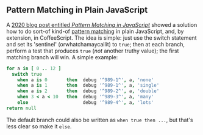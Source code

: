 

## Pattern Matching in Plain JavaScript

A [2020 blog post entitled *Pattern Matching in JavaScript*](https://kyleshevlin.com/pattern-matching)
showed a solution how to do sort-of kind-of [pattern
matching](https://github.com/tc39/proposal-pattern-matching) in plain JavaScript, and, by extension, in
CoffeeScript. The idea is simple: just use the switch statement and set its 'sentinel' (orwhatchamaycallit)
to `true`; then at each branch, perform a test that produces `true` (*not* another truthy value); the first
matching branch will win. A simple example:

```coffee
for a in [ 0 .. 12 ]
  switch true
    when a is 0       then  debug '^989-1^', a, 'none'
    when a is 1       then  debug '^989-1^', a, 'single'
    when a is 2       then  debug '^989-2^', a, 'double'
    when 3 < a < 10   then  debug '^989-3^', a, 'many'
    else                    debug '^989-4^', a, 'lots'
return null
```

The default branch could also be written as `when true then ...`, but that's less clear so make it `else`.



